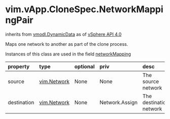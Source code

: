 vim.vApp.CloneSpec.NetworkMappingPair
=====================================
inherits from [vmodl.DynamicData](docs/vmodl.DynamicData.md)
as of [vSphere API 4.0](vim.version.md#vim.version.version5)


Maps one network to another as part of the clone process.  <p>  Instances of this class are used in the field <a href="vim.vApp.CloneSpec.md#networkMapping">networkMapping</a>

| property | type | optional | priv | desc |
|:---------|:-----|:---------|:-----|:-----|
| source | [vim.Network](vim.Network.md "vim.Network") | None | None | The source network |
| destination | [vim.Network](vim.Network.md "vim.Network") | None | Network.Assign | The destination network |


